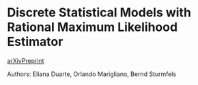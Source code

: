 # Discrete Statistical Models with Rational Maximum Likelihood Estimator

[arXivPreprint](https://arxiv.org/abs/1903.06110)

Authors: Eliana Duarte, Orlando Marigliano, Bernd Sturmfels